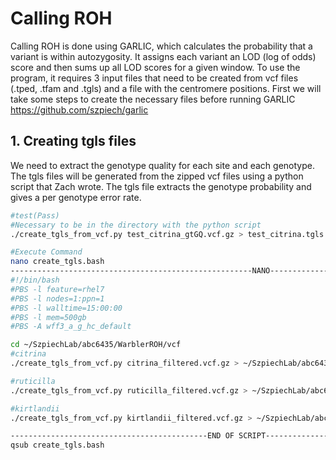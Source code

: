# Calling ROH
Calling ROH is done using GARLIC, which calculates the probability that a variant is within autozygosity. It assigns each variant an LOD (log of odds) score and then sums up all LOD scores for a given window.  To use the program, it requires 3 input files that need to be created from vcf files (.tped, .tfam and .tgls) and a file with the centromere positions. First we will take some steps to create the necessary files before running GARLIC
https://github.com/szpiech/garlic


## 1. Creating tgls files 
We need to extract the genotype quality for each site and each genotype. The tgls files will be generated from the zipped vcf files using a python script that Zach wrote. The tgls file extracts the genotype probability and gives a per genotype error rate. 
```bash
#test(Pass)
#Necessary to be in the directory with the python script
./create_tgls_from_vcf.py test_citrina_gtGQ.vcf.gz > test_citrina.tgls

#Execute Command
nano create_tgls.bash
------------------------------------------------------NANO------------------------------------------------
#!/bin/bash
#PBS -l feature=rhel7
#PBS -l nodes=1:ppn=1
#PBS -l walltime=15:00:00
#PBS -l mem=500gb
#PBS -A wff3_a_g_hc_default

cd ~/SzpiechLab/abc6435/WarblerROH/vcf
#citrina 
./create_tgls_from_vcf.py citrina_filtered.vcf.gz > ~/SzpiechLab/abc6435/WarblerROH/tgls_tped_tfam/citrina.tgls

#ruticilla
./create_tgls_from_vcf.py ruticilla_filtered.vcf.gz > ~/SzpiechLab/abc6435/WarblerROH/tgls_tped_tfam/ruticilla.tgls

#kirtlandii
./create_tgls_from_vcf.py kirtlandii_filtered.vcf.gz > ~/SzpiechLab/abc6435/WarblerROH/tgls_tped_tfam/kirtlandii.tgls

--------------------------------------------END OF SCRIPT------------------------------------------------
qsub create_tgls.bash
```


